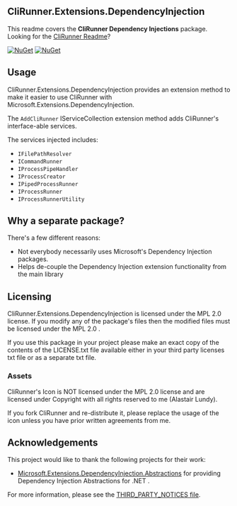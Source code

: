 ## CliRunner.Extensions.DependencyInjection
This readme covers the **CliRunner Dependency Injections** package. Looking for the [CliRunner Readme](https://github.com/alastairlundy/CliRunner/blob/main/README.md)?

[![NuGet](https://img.shields.io/nuget/v/CliRunner.Extensions.DependencyInjection.svg)](https://www.nuget.org/packages/CliRunner.Extensions.DependencyInjection/)
[![NuGet](https://img.shields.io/nuget/dt/CliRunner.Extensions.DependencyInjection.svg)](https://www.nuget.org/packages/CliRunner.Extensions.DependencyInjection/)

## Usage
CliRunner.Extensions.DependencyInjection provides an extension method to make it easier to use CliRunner with Microsoft.Extensions.DependencyInjection.

The ``AddCliRunner`` IServiceCollection extension method adds CliRunner's interface-able services.

The services injected includes:
* ``IFilePathResolver``
* ``ICommandRunner``
* ``IProcessPipeHandler``
* ``IProcessCreator``
* ``IPipedProcessRunner``
* ``IProcessRunner``
* ``IProcessRunnerUtility``

## Why a separate package?
There's a few different reasons:
* Not everybody necessarily uses Microsoft's Dependency Injection packages.
* Helps de-couple the Dependency Injection extension functionality from the main library

## Licensing
CliRunner.Extensions.DependencyInjection is licensed under the MPL 2.0 license. If you modify any of the package's files then the modified files must be licensed under the MPL 2.0 .

If you use this package in your project please make an exact copy of the contents of the LICENSE.txt file available either in your third party licenses txt file or as a separate txt file.

### Assets
CliRunner's Icon is NOT licensed under the MPL 2.0 license and are licensed under Copyright with all rights reserved to me (Alastair Lundy).

If you fork CliRunner and re-distribute it, please replace the usage of the icon unless you have prior written agreements from me.

## Acknowledgements
This project would like to thank the following projects for their work:
* [Microsoft.Extensions.DependencyInjection.Abstractions](https://www.nuget.org/packages/Microsoft.Extensions.DependencyInjection.Abstractions) for providing Dependency Injection Abstractions for .NET .

For more information, please see the [THIRD_PARTY_NOTICES file](https://github.com/alastairlundy/CliRunner/blob/main/CliRunnerLibrary/CliRunner.Extensions.DependencyInjection/THIRD_PARTY_NOTICES.txt).
